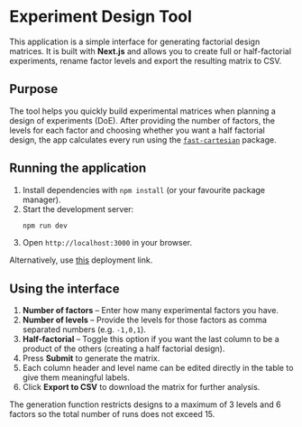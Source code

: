 # Experiment Design Tool

This application is a simple interface for generating factorial design matrices. It is built with **Next.js** and allows you to create full or half-factorial experiments, rename factor levels and export the resulting matrix to CSV.

## Purpose

The tool helps you quickly build experimental matrices when planning a design of experiments (DoE). After providing the number of factors, the levels for each factor and choosing whether you want a half factorial design, the app calculates every run using the [`fast-cartesian`](https://www.npmjs.com/package/fast-cartesian) package.

## Running the application

1. Install dependencies with `npm install` (or your favourite package manager).
2. Start the development server:
   ```bash
   npm run dev
   ```
3. Open `http://localhost:3000` in your browser.

Alternatively, use [this](https://design-of-experiment-frontend.vercel.app/) deployment link.

## Using the interface

1. **Number of factors** – Enter how many experimental factors you have.
2. **Number of levels** – Provide the levels for those factors as comma separated numbers (e.g. `-1,0,1`).
3. **Half-factorial** – Toggle this option if you want the last column to be a product of the others (creating a half factorial design).
4. Press **Submit** to generate the matrix.
5. Each column header and level name can be edited directly in the table to give them meaningful labels.
6. Click **Export to CSV** to download the matrix for further analysis.

The generation function restricts designs to a maximum of 3 levels and 6 factors so the total number of runs does not exceed 15.
